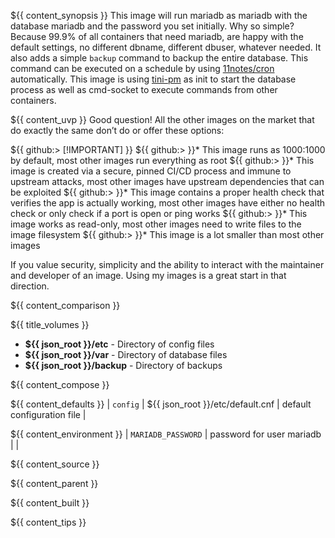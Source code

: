 ${{ content_synopsis }} This image will run mariadb as mariadb with the database mariadb and the password you set initially. Why so simple? Because 99.9% of all containers that need mariadb, are happy with the default settings, no different dbname, different dbuser, whatever needed. It also adds a simple `backup` command to backup the entire database. This command can be executed on a schedule by using [11notes/cron](https://hub.docker.com/r/11notes/cron) automatically. This image is using [tini-pm](https://github.com/11notes/go-tini-pm) as init to start the database process as well as cmd-socket to execute commands from other containers.

${{ content_uvp }} Good question! All the other images on the market that do exactly the same don’t do or offer these options:

${{ github:> [!IMPORTANT] }}
${{ github:> }}* This image runs as 1000:1000 by default, most other images run everything as root
${{ github:> }}* This image is created via a secure, pinned CI/CD process and immune to upstream attacks, most other images have upstream dependencies that can be exploited
${{ github:> }}* This image contains a proper health check that verifies the app is actually working, most other images have either no health check or only check if a port is open or ping works
${{ github:> }}* This image works as read-only, most other images need to write files to the image filesystem
${{ github:> }}* This image is a lot smaller than most other images

If you value security, simplicity and the ability to interact with the maintainer and developer of an image. Using my images is a great start in that direction.

${{ content_comparison }}
 
${{ title_volumes }}
* **${{ json_root }}/etc** - Directory of config files
* **${{ json_root }}/var** - Directory of database files
* **${{ json_root }}/backup** - Directory of backups

${{ content_compose }}

${{ content_defaults }}
| `config` | ${{ json_root }}/etc/default.cnf | default configuration file |

${{ content_environment }}
| `MARIADB_PASSWORD` | password for user mariadb |  |

${{ content_source }}

${{ content_parent }}

${{ content_built }}

${{ content_tips }}